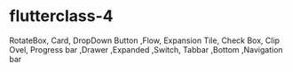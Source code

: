 # flutterclass-4
RotateBox, Card, DropDown Button ,Flow, Expansion Tile, Check Box, Clip Ovel, Progress bar ,Drawer ,Expanded ,Switch, Tabbar ,Bottom ,Navigation bar
